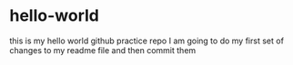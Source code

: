 # hello-world
this is my hello world github practice repo
I am going to do my first set of changes to my readme file and then commit them
